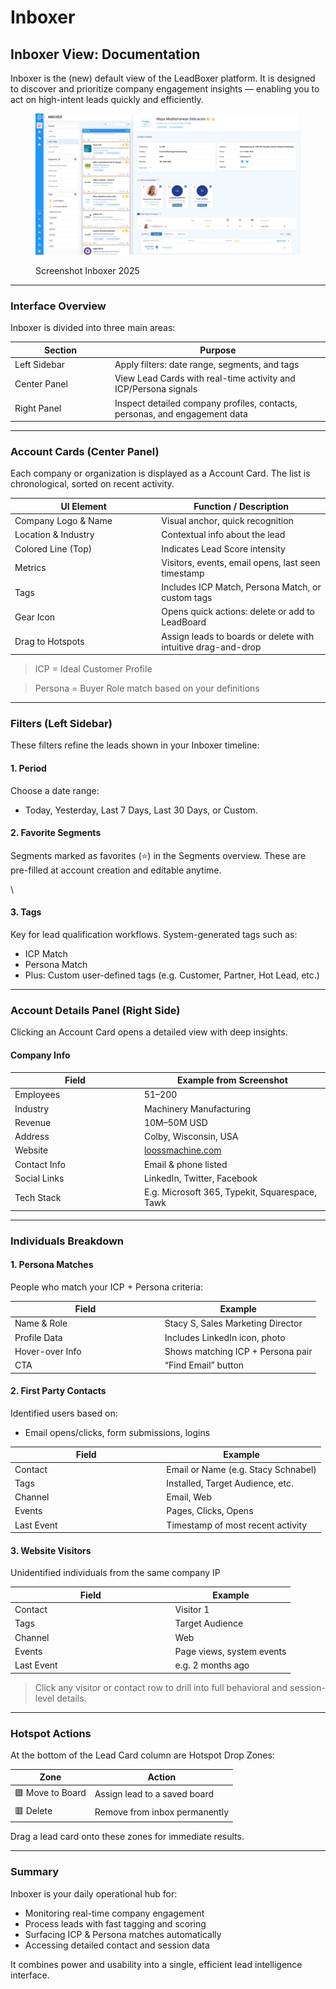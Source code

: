 # Inboxer

## Inboxer View: Documentation

Inboxer is the (new) default view of the LeadBoxer platform. It is designed to discover and prioritize company engagement insights — enabling you to act on high-intent leads quickly and efficiently.

<figure><img src="../.gitbook/assets/SCR-20250604-juge-2.png" alt=""><figcaption><p>Screenshot Inboxer 2025</p></figcaption></figure>

***

### Interface Overview

Inboxer is divided into three main areas:

<table><thead><tr><th width="145.91796875">Section</th><th>Purpose</th></tr></thead><tbody><tr><td>Left Sidebar</td><td>Apply filters: date range, segments, and tags</td></tr><tr><td>Center Panel</td><td>View Lead Cards with real-time activity and ICP/Persona signals</td></tr><tr><td>Right Panel</td><td>Inspect detailed company profiles, contacts, personas, and engagement data</td></tr></tbody></table>

***

### Account Cards (Center Panel)

Each company or organization is displayed as a Account Card. The list is chronological, sorted on recent activity.

<table><thead><tr><th width="220.34375">UI Element</th><th>Function / Description</th></tr></thead><tbody><tr><td>Company Logo &#x26; Name</td><td>Visual anchor, quick recognition</td></tr><tr><td>Location &#x26; Industry</td><td>Contextual info about the lead</td></tr><tr><td>Colored Line (Top)</td><td>Indicates Lead Score intensity</td></tr><tr><td>Metrics</td><td>Visitors, events, email opens, last seen timestamp</td></tr><tr><td>Tags</td><td>Includes ICP Match, Persona Match, or custom tags</td></tr><tr><td>Gear Icon</td><td>Opens quick actions: delete or add to LeadBoard</td></tr><tr><td>Drag to Hotspots</td><td>Assign leads to boards or delete with intuitive drag-and-drop</td></tr></tbody></table>

> ICP = Ideal Customer Profile

> Persona = Buyer Role match based on your definitions

***

### Filters (Left Sidebar)

These filters refine the leads shown in your Inboxer timeline:

#### 1. Period

Choose a date range:

* Today, Yesterday, Last 7 Days, Last 30 Days, or Custom.

#### 2. Favorite Segments

Segments marked as favorites (⭐) in the Segments overview. These are pre-filled at account creation and editable anytime.

\


#### 3. Tags

Key for lead qualification workflows. System-generated tags such as:

* ICP Match
* Persona Match
* Plus: Custom user-defined tags (e.g. Customer, Partner, Hot Lead, etc.)

***

### Account Details Panel (Right Side)

Clicking an Account Card opens a detailed view with deep insights.

#### Company Info

<table><thead><tr><th width="192.9453125">Field</th><th>Example from Screenshot</th></tr></thead><tbody><tr><td>Employees</td><td>51–200</td></tr><tr><td>Industry</td><td>Machinery Manufacturing</td></tr><tr><td>Revenue</td><td>10M–50M USD</td></tr><tr><td>Address</td><td>Colby, Wisconsin, USA</td></tr><tr><td>Website</td><td><a href="http://loossmachine.com">loossmachine.com</a></td></tr><tr><td>Contact Info</td><td>Email &#x26; phone listed</td></tr><tr><td>Social Links</td><td>LinkedIn, Twitter, Facebook</td></tr><tr><td>Tech Stack</td><td>E.g. Microsoft 365, Typekit, Squarespace, Tawk</td></tr></tbody></table>

***

### Individuals Breakdown

#### 1. Persona Matches

People who match your ICP + Persona criteria:

<table><thead><tr><th width="225.8671875">Field</th><th>Example</th></tr></thead><tbody><tr><td>Name &#x26; Role</td><td>Stacy S, Sales Marketing Director</td></tr><tr><td>Profile Data</td><td>Includes LinkedIn icon, photo</td></tr><tr><td>Hover-over Info</td><td>Shows matching ICP + Persona pair</td></tr><tr><td>CTA</td><td>“Find Email” button</td></tr></tbody></table>

#### 2. First Party Contacts

Identified users based on:

* Email opens/clicks, form submissions, logins

<table><thead><tr><th width="228.3671875">Field</th><th>Example</th></tr></thead><tbody><tr><td>Contact</td><td>Email or Name (e.g. Stacy Schnabel)</td></tr><tr><td>Tags</td><td>Installed, Target Audience, etc.</td></tr><tr><td>Channel</td><td>Email, Web</td></tr><tr><td>Events</td><td>Pages, Clicks, Opens</td></tr><tr><td>Last Event</td><td>Timestamp of most recent activity</td></tr></tbody></table>

#### 3. Website Visitors

Unidentified individuals from the same company IP

<table><thead><tr><th width="242.5859375">Field</th><th>Example</th></tr></thead><tbody><tr><td>Contact</td><td>Visitor 1</td></tr><tr><td>Tags</td><td>Target Audience</td></tr><tr><td>Channel</td><td>Web</td></tr><tr><td>Events</td><td>Page views, system events</td></tr><tr><td>Last Event</td><td>e.g. 2 months ago</td></tr></tbody></table>

> Click any visitor or contact row to drill into full behavioral and session-level details.

***

### Hotspot Actions

At the bottom of the Lead Card column are Hotspot Drop Zones:

| Zone             | Action                        |
| ---------------- | ----------------------------- |
| 🟩 Move to Board | Assign lead to a saved board  |
| 🟥 Delete        | Remove from inbox permanently |

Drag a lead card onto these zones for immediate results.

***

### Summary

Inboxer is your daily operational hub for:

* Monitoring real-time company engagement
* Process leads with fast tagging and scoring
* Surfacing ICP & Persona matches automatically
* Accessing detailed contact and session data



It combines power and usability into a single, efficient lead intelligence interface.
